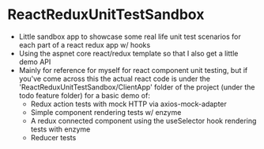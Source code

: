 # ReactReduxUnitTestSandbox
- Little sandbox app to showcase some real life unit test scenarios for each part of a react redux app w/ hooks
- Using the aspnet core react/redux template so that I also get a little demo API
- Mainly for reference for myself for react component unit testing, but if you've come across this the actual react code is under the 'ReactReduxUnitTestSandbox/ClientApp' folder of the project (under the todo feature folder) for a basic demo of:
	- Redux action tests with mock HTTP via axios-mock-adapter
	- Simple component rendering tests w/ enzyme
	- A redux connected component using the useSelector hook rendering tests with enzyme
	- Reducer tests
